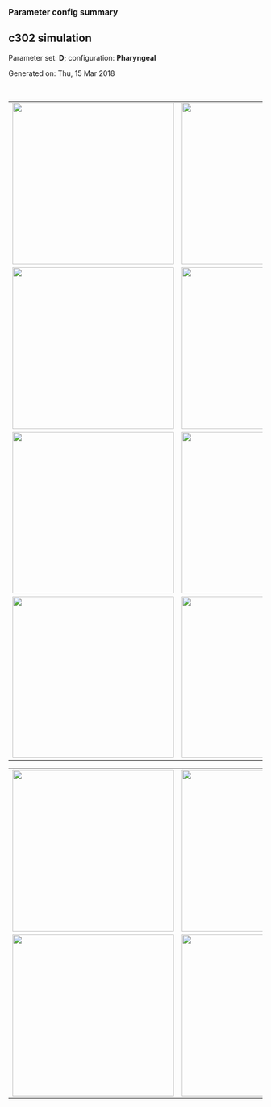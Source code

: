 ### Parameter config summary 
<h2>c302 simulation</h2>
<p>Parameter set: <b>D</b>; configuration: <b>Pharyngeal</b></p>
<p>Generated on: Thu, 15 Mar 2018</p><br/>
<table>

<tr>
  <td><a href="images/neurons_D_Pharyngeal.png"><img alt=" " src="images/neurons_D_Pharyngeal.png" height="320"/></a></td>
  <td><a href="images/traces_neuron_Pharyngeal_D.png"><img alt=" " src="images/traces_neuron_Pharyngeal_D.png" height="320"/></a></td>
</tr>

<tr>
  <td><a href="images/neuron_activity_D_Pharyngeal.png"><img alt=" " src="images/neuron_activity_D_Pharyngeal.png" height="320"/></a></td>
  <td><a href="images/traces_neuron_activity_Pharyngeal_D.png"><img alt=" " src="images/traces_neuron_activity_Pharyngeal_D.png" height="320"/></a></td>
</tr>

<tr>
  <td><a href="images/muscles_D_Pharyngeal.png"><img alt=" " src="images/muscles_D_Pharyngeal.png" height="320"/></a></td>
  <td><a href="images/traces_muscles_Pharyngeal_D.png"><img alt=" " src="images/traces_muscles_Pharyngeal_D.png" height="320"/></a></td>
</tr>

<tr>
  <td><a href="images/muscle_activity_D_Pharyngeal.png"><img alt=" " src="images/muscle_activity_D_Pharyngeal.png" height="320"/></a></td>
  <td><a href="images/traces_muscles_activity_Pharyngeal_D.png"><img alt=" " src="images/traces_muscles_activity_Pharyngeal_D.png" height="320"/></a></td>
</tr>
</table>
<table>

<tr><td><a href="images/c302_D_Pharyngeal_exc_to_neurons.png"><img alt=" " src="images/c302_D_Pharyngeal_exc_to_neurons.png" height="320"/></a></td>

  <td><a href="images/c302_D_Pharyngeal_inh_to_neurons.png"><img alt=" " src="images/c302_D_Pharyngeal_inh_to_neurons.png" height="320"/></a></td>

  <td><a href="images/c302_D_Pharyngeal_elec_neurons_neurons.png"><img alt=" " src="images/c302_D_Pharyngeal_elec_neurons_neurons.png" height="320"/></a></td></tr>

<tr><td><a href="images/c302_D_Pharyngeal_exc_to_muscles.png"><img alt=" " src="images/c302_D_Pharyngeal_exc_to_muscles.png" height="320"/></a></td>

  <td><a href="images/c302_D_Pharyngeal_inh_to_muscles.png"><img alt=" " src="images/c302_D_Pharyngeal_inh_to_muscles.png" height="320"/></a></td></tr>
</table>

